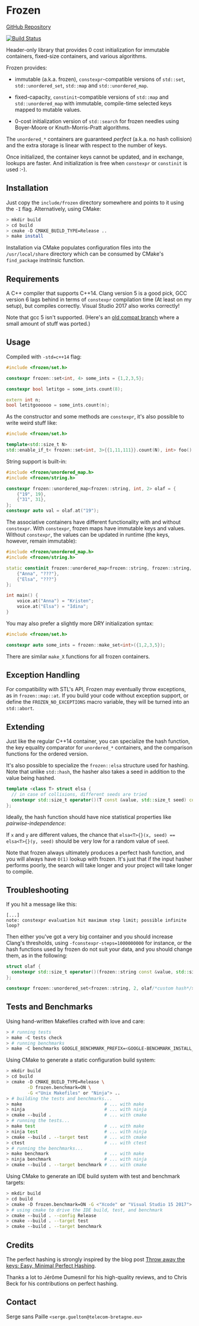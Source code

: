 # Frozen

[GitHub Repository](https://github.com/serge-sans-paille/frozen)

[![Build Status](https://travis-ci.org/serge-sans-paille/frozen.svg?branch=master)](https://travis-ci.org/serge-sans-paille/frozen)

Header-only library that provides 0 cost initialization for immutable containers, fixed-size containers, and various algorithms.

Frozen provides:

- immutable (a.k.a. frozen), `constexpr`-compatible versions of `std::set`, `std::unordered_set`, `std::map` and `std::unordered_map`.

- fixed-capacity, `constinit`-compatible versions of `std::map` and `std::unordered_map` with immutable, compile-time selected keys mapped to mutable values.

- 0-cost initialization version of `std::search` for frozen needles using Boyer-Moore or Knuth-Morris-Pratt algorithms.

The `unordered_*` containers are guaranteed *perfect* (a.k.a. no hash collision) and the extra storage is linear with respect to the number of keys.

Once initialized, the container keys cannot be updated, and in exchange, lookups are faster. And initialization is free when `constexpr` or `constinit` is used :-).

## Installation

Just copy the `include/frozen` directory somewhere and points to it using the `-I` flag. Alternatively, using CMake:

```sh
> mkdir build
> cd build
> cmake -D CMAKE_BUILD_TYPE=Release ..
> make install
```

Installation via CMake populates configuration files into the `/usr/local/share` directory which can be consumed by CMake's `find_package` instrinsic function.

## Requirements

A C++ compiler that supports C++14. Clang version 5 is a good pick, GCC version 6 lags behind in terms of `constexpr` compilation time (At least on my setup), but compiles correctly. Visual Studio 2017 also works correctly!

Note that gcc 5 isn't supported. (Here's an [old compat branch](https://github.com/cbeck88/frozen/tree/gcc5-support) where a small amount of stuff was ported.)

## Usage

Compiled with `-std=c++14` flag:

```cpp
#include <frozen/set.h>

constexpr frozen::set<int, 4> some_ints = {1,2,3,5};

constexpr bool letitgo = some_ints.count(8);

extern int n;
bool letitgoooooo = some_ints.count(n);
```

As the constructor and some methods are `constexpr`, it's also possible to write weird stuff like:

```cpp
#include <frozen/set.h>

template<std::size_t N>
std::enable_if_t< frozen::set<int, 3>{{1,11,111}}.count(N), int> foo();
```

String support is built-in:

```cpp
#include <frozen/unordered_map.h>
#include <frozen/string.h>

constexpr frozen::unordered_map<frozen::string, int, 2> olaf = {
    {"19", 19},
    {"31", 31},
};
constexpr auto val = olaf.at("19");
```

The associative containers have different functionality with and without `constexpr`. With `constexpr`, frozen maps have immutable keys and values. Without `constexpr`, the values can be updated in runtime (the keys, however, remain immutable):

```cpp
#include <frozen/unordered_map.h>
#include <frozen/string.h>

static constinit frozen::unordered_map<frozen::string, frozen::string, 2> voice = {
    {"Anna", "???"},
    {"Elsa", "???"}
};

int main() {
    voice.at("Anna") = "Kristen";
    voice.at("Elsa") = "Idina";
}
```

You may also prefer a slightly more DRY initialization syntax:

```cpp
#include <frozen/set.h>

constexpr auto some_ints = frozen::make_set<int>({1,2,3,5});
```

There are similar `make_X` functions for all frozen containers.

## Exception Handling

For compatibility with STL's API, Frozen may eventually throw exceptions, as in `frozen::map::at`. If you build your code without exception support, or define the `FROZEN_NO_EXCEPTIONS` macro variable, they will be turned into an `std::abort`.

## Extending

Just like the regular C++14 container, you can specialize the hash function, the key equality comparator for `unordered_*` containers, and the comparison functions for the ordered version.

It's also possible to specialize the `frozen::elsa` structure used for hashing. Note that unlike `std::hash`, the hasher also takes a seed in addition to the value being hashed.

```cpp
template <class T> struct elsa {
  // in case of collisions, different seeds are tried
  constexpr std::size_t operator()(T const &value, std::size_t seed) const;
};
```

Ideally, the hash function should have nice statistical properties like *pairwise-independence*:

If `x` and `y` are different values, the chance that `elsa<T>{}(x, seed) == elsa<T>{}(y, seed)` should be very low for a random value of `seed`.

Note that frozen always ultimately produces a perfect hash function, and you will always have `O(1)` lookup with frozen. It's just that if the input hasher performs poorly, the search will take longer and your project will take longer to compile.

## Troubleshooting

If you hit a message like this:

```
[...]
note: constexpr evaluation hit maximum step limit; possible infinite loop?
```

Then either you've got a very big container and you should increase Clang's thresholds, using `-fconstexpr-steps=1000000000` for instance, or the hash functions used by frozen do not suit your data, and you should change them, as in the following:

```cpp
struct olaf {
  constexpr std::size_t operator()(frozen::string const &value, std::size_t seed) const { return seed ^ value[0];}
};

constexpr frozen::unordered_set<frozen::string, 2, olaf/*custom hash*/> hans = { "a", "b" };
```

## Tests and Benchmarks

Using hand-written Makefiles crafted with love and care:

```sh
> # running tests
> make -C tests check
> # running benchmarks
> make -C benchmarks GOOGLE_BENCHMARK_PREFIX=<GOOGLE-BENCHMARK_INSTALL_DIR>
```

Using CMake to generate a static configuration build system:

```sh
> mkdir build
> cd build
> cmake -D CMAKE_BUILD_TYPE=Release \
        -D frozen.benchmark=ON \
        -G <"Unix Makefiles" or "Ninja"> ..
> # building the tests and benchmarks...
> make                               # ... with make
> ninja                              # ... with ninja
> cmake --build .                    # ... with cmake
> # running the tests...
> make test                          # ... with make
> ninja test                         # ... with ninja
> cmake --build . --target test      # ... with cmake
> ctest                              # ... with ctest
> # running the benchmarks...
> make benchmark                     # ... with make
> ninja benchmark                    # ... with ninja
> cmake --build . --target benchmark # ... with cmake
```

Using CMake to generate an IDE build system with test and benchmark targets:

```sh
> mkdir build
> cd build
> cmake -D frozen.benchmark=ON -G <"Xcode" or "Visual Studio 15 2017"> ..
> # using cmake to drive the IDE build, test, and benchmark
> cmake --build . --config Release
> cmake --build . --target test
> cmake --build . --target benchmark
```

## Credits

The perfect hashing is strongly inspired by the blog post [Throw away the keys: Easy, Minimal Perfect Hashing](http://stevehanov.ca/blog/index.php?id=119).

Thanks a lot to Jérôme Dumesnil for his high-quality reviews, and to Chris Beck for his contributions on perfect hashing.

## Contact

Serge sans Paille `<serge.guelton@telecom-bretagne.eu>`
